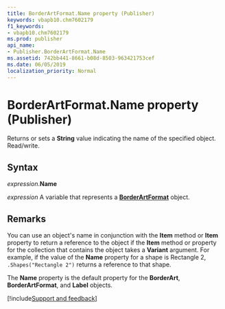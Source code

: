 ```yaml
---
title: BorderArtFormat.Name property (Publisher)
keywords: vbapb10.chm7602179
f1_keywords:
- vbapb10.chm7602179
ms.prod: publisher
api_name:
- Publisher.BorderArtFormat.Name
ms.assetid: 742bb441-8661-b08d-8503-963421753cef
ms.date: 06/05/2019
localization_priority: Normal
---
```



# BorderArtFormat.Name property (Publisher)

Returns or sets a **String** value indicating the name of the specified object. Read/write.


## Syntax

_expression_.**Name**

_expression_ A variable that represents a **[BorderArtFormat](Publisher.BorderArtFormat.md)** object.


## Remarks

You can use an object's name in conjunction with the **Item** method or **Item** property to return a reference to the object if the **Item** method or property for the collection that contains the object takes a **Variant** argument. For example, if the value of the **Name** property for a shape is Rectangle 2, `.Shapes("Rectangle 2")` returns a reference to that shape.

The **Name** property is the default property for the **BorderArt**, **BorderArtFormat**, and **Label** objects.




[!include[Support and feedback](~/includes/feedback-boilerplate.md)]